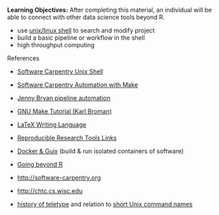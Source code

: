 **Learning Objectives:** After completing this material, an individual will be able to
connect with other data science tools beyond R.

- use [unix/linux shell](linux.md) to search and modify project
- build a basic pipeline or workflow in the shell
- high throughput computing

References

- [Software Carpentry Unix Shell](http://swcarpentry.github.io/shell-novice/)
- [Software Carpentry Automation with Make](http://swcarpentry.github.io/make-novice/)
- [Jenny Bryan pipeline automation](http://stat545-ubc.github.io/automation00_index.html)
- [GNU Make Tutorial (Karl Broman)](http://kbroman.github.io/minimal_make)
- [LaTeX Writing Language](latex.md)
- [Reproducible Research Tools Links](reproducible.md)
- [Docker & Guix](docker.md) (build & run isolated containers of software)

- [Going beyond R](beyondR.md)
- <http://software-carpentry.org>
- <http://chtc.cs.wisc.edu>
- [history of teletype](https://en.wikipedia.org/wiki/Teleprinter) and relation to [short Unix command names](http://aplawrence.com/Unixart/newtounix.html#cryptic)